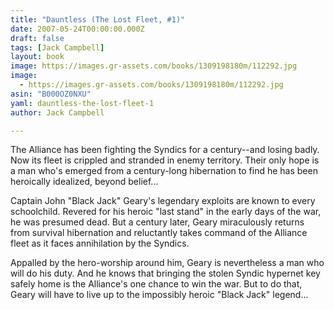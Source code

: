```yaml
---
title: "Dauntless (The Lost Fleet, #1)"
date: 2007-05-24T00:00:00.000Z
draft: false
tags: [Jack Campbell]
layout: book
image: https://images.gr-assets.com/books/1309198180m/112292.jpg
image: 
  - https://images.gr-assets.com/books/1309198180m/112292.jpg
asin: "B000OZ0NXU"
yaml: dauntless-the-lost-fleet-1
author: Jack Campbell

---
```


The Alliance has been fighting the Syndics for a century--and losing badly. Now its fleet is crippled and stranded in enemy territory. Their only hope is a man who's emerged from a century-long hibernation to find he has been heroically idealized, beyond belief...  
  
Captain John "Black Jack" Geary's legendary exploits are known to every schoolchild. Revered for his heroic "last stand" in the early days of the war, he was presumed dead. But a century later, Geary miraculously returns from survival hibernation and reluctantly takes command of the Alliance fleet as it faces annihilation by the Syndics.  
  
Appalled by the hero-worship around him, Geary is nevertheless a man who will do his duty. And he knows that bringing the stolen Syndic hypernet key safely home is the Alliance's one chance to win the war. But to do that, Geary will have to live up to the impossibly heroic "Black Jack" legend...